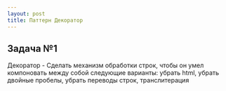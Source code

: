 ```yaml
---
layout: post
title: Паттерн Декоратор
---
```




## Задача №1

Декоратор - Сделать механизм обработки строк, чтобы он умел компоновать между собой следующие варианты: убрать html, 
убрать двойные пробелы, убрать переводы строк, транслитерация




